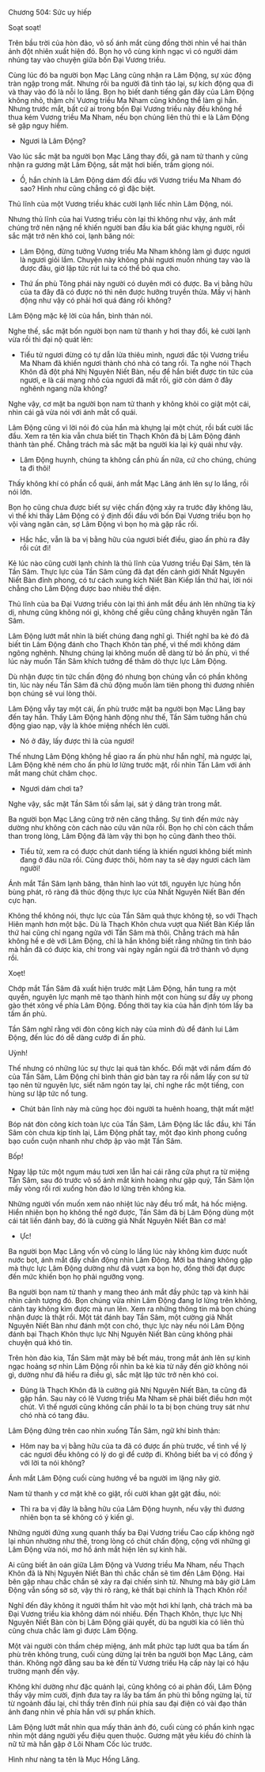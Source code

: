 




Chương 504: Sức uy hiếp


Soạt soạt!

Trên bầu trời của hòn đảo, vô số ánh mắt cùng đồng thời nhìn về hai thân ảnh đột nhiên xuất hiện đó. Bọn họ vô cùng kinh ngạc vì có người dám nhúng tay vào chuyện giữa bốn Đại Vương triều.

Cùng lúc đó ba người bọn Mạc Lăng cũng nhận ra Lâm Động, sự xúc động tràn ngập trong mắt. Nhưng rồi ba người đã tỉnh táo lại, sự kích động qua đi và thay vào đó là nỗi lo lắng. Bọn họ biết danh tiếng gần đây của Lâm Động không nhỏ, thậm chí Vương triều Ma Nham cũng không thể làm gì hắn. Nhưng trước mắt, bất cứ ai trong bốn Đại Vương triều này đều không hề thua kém Vương triều Ma Nham, nếu bọn chúng liên thủ thì e là Lâm Động sẽ gặp nguy hiểm.

- Ngươi là Lâm Động?

Vào lúc sắc mặt ba người bọn Mạc Lăng thay đổi, gã nam tử thanh y cũng nhận ra gương mặt Lâm Động, sắt mặt hơi biến, trầm giọng nói.

- Ồ, hắn chính là Lâm Động dám đối đầu với Vương triều Ma Nham đó sao? Hình như cũng chẳng có gì đặc biệt.

Thủ lĩnh của một Vương triều khác cười lạnh liếc nhìn Lâm Động, nói.

Nhưng thủ lĩnh của hai Vương triều còn lại thì không như vậy, ánh mắt chúng trở nên nặng nề khiến người ban đầu kia bất giác khựng người, rồi sắc mặt trở nên khó coi, lạnh băng nói:

- Lâm Động, đừng tưởng Vương triều Ma Nham không làm gì được ngươi là ngươi giỏi lắm. Chuyện này không phải ngươi muốn nhúng tay vào là được đâu, giờ lập tức rút lui ta có thể bỏ qua cho.

- Thứ ấn phù Tông phái này người có duyên mới có được. Ba vị bằng hữu của ta đây đã có được nó thì nên được hưởng truyền thừa. Mấy vị hành động như vậy có phải hơi quá đáng rồi không?

Lâm Động mặc kệ lời của hắn, bình thản nói.

Nghe thế, sắc mặt bốn người bọn nam tử thanh y hơi thay đổi, kẻ cười lạnh vừa rồi thì đại nộ quát lên:

- Tiểu tử ngươi đừng có tự dẫn lửa thiêu mình, ngươi đắc tội Vương triều Ma Nham đã khiến ngươi thành chó nhà có tang rồi. Ta nghe nói Thạch Khôn đã đột phá Nhị Nguyên Niết Bàn, nếu để hắn biết được tin tức của ngươi, e là cái mạng nhỏ của ngươi đã mất rồi, giờ còn dám ở đây nghênh ngang nữa không?

Nghe vậy, cơ mặt ba người bọn nam tử thanh y không khỏi co giật một cái, nhìn cái gã vừa nói với ánh mắt cổ quái.

Lâm Động cũng vì lời nói đó của hắn mà khựng lại một chút, rồi bất cười lắc đầu. Xem ra tên kia vẫn chưa biết tin Thạch Khôn đã bị Lâm Động đánh thành tàn phế. Chẳng trách mà sắc mặt ba người kia lại kỳ quái như vậy.

- Lâm Động huynh, chúng ta không cần phù ấn nữa, cứ cho chúng, chúng ta đi thôi!

Thấy không khí có phần cổ quái, ánh mắt Mạc Lăng ánh lên sự lo lắng, rồi nói lớn.

Bọn họ cũng chưa được biết sự việc chấn động xảy ra trước đây không lâu, vì thế khi thấy Lâm Động có ý định đối đầu với bốn Đại Vương triều bọn họ vội vàng ngăn cản, sợ Lâm Động vì bọn họ mà gặp rắc rối.

- Hắc hắc, vẫn là ba vị bằng hữu của ngươi biết điều, giao ấn phù ra đây rồi cút đi!

Kẻ lúc nào cũng cười lạnh chính là thủ lĩnh của Vương triều Đại Sâm, tên là Tần Sâm. Thực lực của Tần Sâm cũng đã đạt đến cảnh giới Nhất Nguyên Niết Bàn đỉnh phong, có tư cách xung kích Niết Bàn Kiếp lần thứ hai, lời nói chẳng cho Lâm Động được bao nhiêu thể diện.

Thủ lĩnh của ba Đại Vương triều còn lại thì ánh mắt đều ánh lên những tia kỳ dị, nhưng cũng không nói gì, không chế giễu cũng chẳng khuyên ngăn Tần Sâm.

Lâm Động lướt mắt nhìn là biết chúng đang nghĩ gì. Thiết nghĩ ba kẻ đó đã biết tin Lâm Động đánh cho Thạch Khôn tàn phế, vì thế mới không dám ngông nghênh. Nhưng chúng lại không muốn dễ dàng từ bỏ ấn phù, vì thế lúc này muốn Tần Sâm khích tướng để thăm dò thực lực Lâm Động.

Dù nhận được tin tức chấn động đó nhưng bọn chúng vẫn có phần không tin, lúc này nếu Tần Sâm đã chủ động muốn làm tiên phong thì đương nhiên bọn chúng sẽ vui lòng thôi.

Lâm Động vẫy tay một cái, ấn phù trước mặt ba người bọn Mạc Lăng bay đến tay hắn. Thấy Lâm Động hành động như thế, Tần Sâm tưởng hắn chủ động giao nạp, vậy là khóe miệng nhếch lên cười.

- Nó ở đây, lấy được thì là của ngươi!

Thế nhưng Lâm Động không hề giao ra ấn phù như hắn nghĩ, mà ngược lại, Lâm Động khẽ ném cho ấn phù lơ lửng trước mặt, rồi nhìn Tần Lâm với ánh mắt mang chút châm chọc.

- Ngươi dám chơi ta?

Nghe vậy, sắc mặt Tần Sâm tối sầm lại, sát ý dâng tràn trong mắt.

Ba người bọn Mạc Lăng cũng trở nên căng thẳng. Sự tình đến mức này dường như không còn cách nào cứu vãn nữa rồi. Bọn họ chỉ còn cách thầm than trong lòng, Lâm Động đã làm vậy thì bọn họ cũng đành theo thôi.

- Tiểu tử, xem ra có được chút danh tiếng là khiến ngươi không biết mình đang ở đâu nữa rồi. Cũng được thôi, hôm nay ta sẽ dạy ngươi cách làm người!

Ánh mắt Tần Sâm lạnh băng, thân hình lao vút tới, nguyên lực hùng hồn bùng phát, rõ ràng đã thúc động thực lực của Nhất Nguyên Niết Bàn đến cực hạn.

Không thể không nói, thực lực của Tần Sâm quả thực không tệ, so với Thạch Hiên mạnh hơn một bậc. Dù là Thạch Khôn chưa vượt qua Niết Bàn Kiếp lần thứ hai cũng chỉ ngang ngửa với Tần Sâm mà thôi. Chẳng trách mà hắn không hề e dè với Lâm Động, chỉ là hắn không biết rằng những tin tình báo mà hắn đã có được kia, chỉ trong vài ngày ngắn ngủi đã trở thành vô dụng rồi.

Xoẹt!

Chớp mắt Tần Sâm đã xuất hiện trước mặt Lâm Động, hắn tung ra một quyền, nguyên lực mạnh mẽ tạo thành hình một con hùng sư đầy uy phong gào thét xông về phía Lâm Động. Đồng thời tay kia của hắn định tóm lấy ba tấm ấn phù.

Tần Sâm nghĩ rằng với đòn công kích này của mình đủ để đánh lui Lâm Động, đến lúc đó dễ dàng cướp đi ấn phù.

Uỳnh!

Thế nhưng có những lúc sự thực lại quá tàn khốc. Đối mặt với nắm đấm đó của Tần Sâm, Lâm Động chỉ bình thản giơ bàn tay ra rồi nắm lấy con sư tử tạo nên từ nguyên lực, siết năm ngón tay lại, chỉ nghe rắc một tiếng, con hùng sư lập tức nổ tung.

- Chút bản lĩnh này mà cũng học đòi người ta huênh hoang, thật mất mặt!

Bóp nát đòn công kích toàn lực của Tần Sâm, Lâm Động lắc lắc đầu, khi Tần Sâm còn chưa kịp tỉnh lại, Lâm Động phất tay, một đạo kình phong cuồng bạo cuồn cuộn nhanh như chớp ập vào mặt Tần Sâm.

Bốp!

Ngay lập tức một ngụm máu tươi xen lẫn hai cái răng cửa phụt ra từ miệng Tần Sâm, sau đó trước vô số ánh mắt kinh hoàng như gặp quỷ, Tần Sâm lộn mấy vòng rồi rơi xuống hòn đảo lơ lửng trên không kia.

Những người vốn muốn xem náo nhiệt lúc này đều trố mắt, há hốc miệng. Hiển nhiên bọn họ không thể ngờ được, Tần Sâm đã bị Lâm Động dùng một cái tát liền đánh bay, đó là cường giả Nhất Nguyên Niết Bàn cơ mà!

- Ực!

Ba người bọn Mạc Lăng vốn vô cùng lo lắng lúc này không kìm được nuốt nước bọt, ánh mắt đầy chấn động nhìn Lâm Động. Mới ba tháng không gặp mà thực lực Lâm Động dường như đã vượt xa bọn họ, đồng thời đạt được đến mức khiến bọn họ phải ngưỡng vọng.

Ba người bọn nam tử thanh y mang theo ánh mắt đầy phức tạp và kinh hãi nhìn cảnh tượng đó. Bọn chúng vừa nhìn Lâm Động đang lơ lửng trên không, cánh tay không kìm được mà run lên. Xem ra những thông tin mà bọn chúng nhận được là thật rồi. Một tát đánh bay Tần Sâm, một cường giả Nhất Nguyên Niết Bàn như đánh một con chó, thực lực này nếu nói Lâm Động đánh bại Thạch Khôn thực lực Nhị Nguyên Niết Bàn cũng không phải chuyện quá khó tin.

Trên hòn đảo kia, Tần Sâm mặt mày bê bết máu, trong mắt ánh lên sự kinh ngạc hoảng sợ nhìn Lâm Động rồi nhìn ba kẻ kia từ nãy đến giờ không nói gì, dường như đã hiểu ra điều gì, sắc mặt lập tức trở nên khó coi.

- Đúng là Thạch Khôn đã là cường giả Nhị Nguyên Niết Bàn, ta cũng đã gặp hắn. Sau này có lẽ Vương triều Ma Nham sẽ phải biết điều hơn một chút. Vì thế ngươi cũng không cần phải lo ta bị bọn chúng truy sát như chó nhà có tang đâu.

Lâm Động đứng trên cao nhìn xuống Tần Sâm, ngữ khí bình thản:

- Hôm nay ba vị bằng hữu của ta đã có được ấn phù trước, về tình về lý các ngươi đều không có lý do gì để cướp đi. Không biết ba vị có đồng ý với lời ta nói không?

Ánh mắt Lâm Động cuối cùng hướng về ba người im lặng nãy giờ.

Nam tử thanh y cơ mặt khẽ co giật, rồi cười khan gật gật đầu, nói:

- Thì ra ba vị đây là bằng hữu của Lâm Động huynh, nếu vậy thì đương nhiên bọn ta sẽ không có ý kiến gì.

Những người đứng xung quanh thấy ba Đại Vương triều Cao cấp không ngờ lại nhún nhường như thế, trong lòng có chút chấn động, cộng với những gì Lâm Động vừa nói, mơ hồ ánh mắt hiện lên sự kinh hãi.

Ai cũng biết ân oán giữa Lâm Động và Vương triều Ma Nham, nếu Thạch Khôn đã là Nhị Nguyên Niết Bàn thì chắc chắn sẽ tìm đến Lâm Động. Hai bên gặp nhau chắc chắn sẽ xảy ra đại chiến sinh tử. Nhưng mà bây giờ Lâm Động vẫn sống sờ sờ, vậy thì rõ ràng, kẻ thất bại chính là Thạch Khôn rồi!

Nghĩ đến đây không ít người thầm hít vào một hơi khí lạnh, chả trách mà ba Đại Vương triều kia không dám nói nhiều. Đến Thạch Khôn, thực lực Nhị Nguyên Niết Bàn còn bị Lâm Động giải quyết, dù ba người kia có liên thủ cũng chưa chắc làm gì được Lâm Động.

Một vài người còn thầm chép miệng, ánh mắt phức tạp lướt qua ba tấm ấn phù trên không trung, cuối cùng dừng lại trên ba người bọn Mạc Lăng, cảm thán. Không ngờ đằng sau ba kẻ đến từ Vương triều Hạ cấp này lại có hậu trường mạnh đến vậy.

Không khí dường như đặc quánh lại, cũng không có ai phản đối, Lâm Động thấy vậy mỉm cười, định đưa tay ra lấy ba tấm ấn phù thì bỗng ngừng lại, từ từ ngoảnh đầu lại, chỉ thấy trên đỉnh núi phía sau đại điện có vài đạo thân ảnh đang nhìn về phía hắn với sự phấn khích.

Lâm Động lướt mắt nhìn qua mấy thân ảnh đó, cuối cùng có phần kinh ngạc nhìn một dáng người yểu điệu quen thuộc. Gương mặt yêu kiều đó chính là nữ tử mà hắn gặp ở Lôi Nham Cốc lúc trước.

Hình như nàng ta tên là Mục Hồng Lăng.





